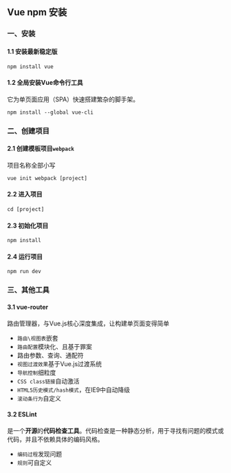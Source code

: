 ## Vue npm 安装
### 一、安装
#### 1.1 安装最新稳定版
`npm install vue` 

#### 1.2 全局安装Vue命令行工具
它为单页面应用（SPA）快速搭建繁杂的脚手架。

`npm install --global vue-cli`

### 二、创建项目
#### 2.1 创建模板项目`webpack`
项目名称全部小写

`vue init webpack [project]`

#### 2.2 进入项目
`cd [project]`

#### 2.3 初始化项目
`npm install`

#### 2.4 运行项目
`npm run dev`

### 三、其他工具
#### 3.1 vue-router
路由管理器，与Vue.js核心深度集成，让构建单页面变得简单

- `路由\视图表`嵌套
- `路由配置`模块化、且基于罪案
- 路由参数、查询、通配符
- `视图过渡效果`基于Vue.js过渡系统
- `导航控制`细粒度
- `CSS class链接`自动激活
- `HTML5历史模式/hash模式`，在IE9中自动降级
- `滚动条行为`自定义
#### 3.2 ESLint
是一个**开源**的**代码检查工具**。代码检查是一种静态分析，用于寻找有问题的模式或代码，并且不依赖具体的编码风格。

- `编码过程`发现问题
- `规则`可自定义




